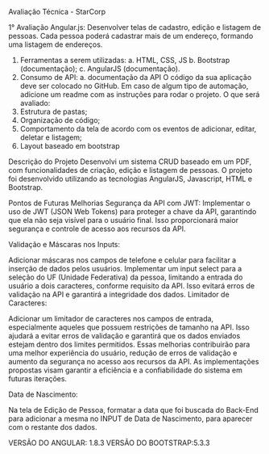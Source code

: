 Avaliação Técnica - StarCorp

1° Avaliação Angular.js:
Desenvolver telas de cadastro, edição e listagem de pessoas. Cada pessoa poderá cadastrar
mais de um endereço, formando uma listagem de endereços.
1. Ferramentas a serem utilizadas:
a. HTML, CSS, JS
b. Bootstrap (documentação);
c. AngularJS (documentação).
2. Consumo de API:
a. documentação da API
O código da sua aplicação deve ser colocado no GitHub. Em caso de algum tipo de automação,
adicione um readme com as instruções para rodar o projeto.
O que será avaliado:
1. Estrutura de pastas;
2. Organização de código;
3. Comportamento da tela de acordo com os eventos de adicionar, editar, deletar e
listagem;
4. Layout baseado em bootstrap


Descrição do Projeto
Desenvolvi um sistema CRUD baseado em um PDF, com funcionalidades de criação, edição e listagem de pessoas. O projeto foi desenvolvido utilizando as tecnologias AngularJS, Javascript, HTML e Bootstrap.

Pontos de Futuras Melhorias
Segurança da API com JWT: Implementar o uso de JWT (JSON Web Tokens) para proteger a chave da API, garantindo que ela não seja visível para o usuário final. Isso proporcionará maior segurança e controle de acesso aos recursos da API.

Validação e Máscaras nos Inputs:

Adicionar máscaras nos campos de telefone e celular para facilitar a inserção de dados pelos usuários.
Implementar um input select para a seleção do UF (Unidade Federativa) da pessoa, limitando a entrada do usuário a dois caracteres, conforme requisito da API. Isso evitará erros de validação na API e garantirá a integridade dos dados.
Limitador de Caracteres:

Adicionar um limitador de caracteres nos campos de entrada, especialmente aqueles que possuem restrições de tamanho na API. Isso ajudará a evitar erros de validação e garantirá que os dados enviados estejam dentro dos limites permitidos.
Essas melhorias contribuirão para uma melhor experiência do usuário, redução de erros de validação e aumento da segurança no acesso aos recursos da API. As implementações propostas visam garantir a eficiência e a confiabilidade do sistema em futuras iterações.

Data de Nascimento:

Na tela de Edição de Pessoa, formatar a data que foi buscada do Back-End para adicionar a mesma no INPUT de Data de Nascimento, para aparecer com o restante dos dados.


VERSÃO DO ANGULAR: 1.8.3
VERSÃO DO BOOTSTRAP:5.3.3
